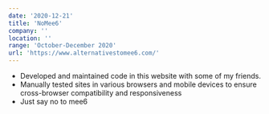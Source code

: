 ```yaml
---
date: '2020-12-21'
title: 'NoMee6'
company: ''
location: ''
range: 'October-December 2020'
url: 'https://www.alternativestomee6.com/'
---
```


- Developed and maintained code in this website with some of my friends.
- Manually tested sites in various browsers and mobile devices to ensure cross-browser compatibility and responsiveness
- Just say no to mee6

